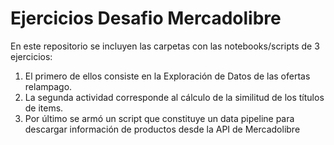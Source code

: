 # Ejercicios Desafio Mercadolibre
En este repositorio se incluyen las carpetas con las notebooks/scripts de 3 ejercicios:

1. El primero de ellos consiste en la Exploración de Datos de las ofertas relampago.
2. La segunda actividad corresponde al cálculo de la similitud de los títulos de items.
3. Por último se armó un script que constituye un data pipeline para descargar información de productos desde la API de Mercadolibre
